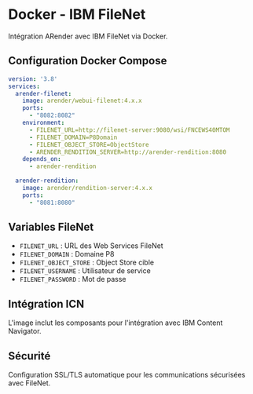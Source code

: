 # Docker - IBM FileNet

Intégration ARender avec IBM FileNet via Docker.

## Configuration Docker Compose
```yaml
version: '3.8'
services:
  arender-filenet:
    image: arender/webui-filenet:4.x.x
    ports:
      - "8082:8082"
    environment:
      - FILENET_URL=http://filenet-server:9080/wsi/FNCEWS40MTOM
      - FILENET_DOMAIN=P8Domain
      - FILENET_OBJECT_STORE=ObjectStore
      - ARENDER_RENDITION_SERVER=http://arender-rendition:8080
    depends_on:
      - arender-rendition

  arender-rendition:
    image: arender/rendition-server:4.x.x
    ports:
      - "8081:8080"
```

## Variables FileNet
- `FILENET_URL` : URL des Web Services FileNet
- `FILENET_DOMAIN` : Domaine P8
- `FILENET_OBJECT_STORE` : Object Store cible
- `FILENET_USERNAME` : Utilisateur de service
- `FILENET_PASSWORD` : Mot de passe

## Intégration ICN
L'image inclut les composants pour l'intégration avec IBM Content Navigator.

## Sécurité
Configuration SSL/TLS automatique pour les communications sécurisées avec FileNet.